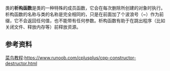 类的**析构函数**是类的一种特殊的成员函数，它会在每次删除所创建的对象时执行。析构函数的名称与类的名称是完全相同的，只是在前面加了个波浪号（~）作为前缀，它不会返回任何值，也不能带有任何参数。析构函数有助于在跳出程序（比如关闭文件、释放内存等）前释放资源。

## 参考资料
[菜鸟教程](https://www.runoob.com/cplusplus/cpp-constructor-destructor.html):https://www.runoob.com/cplusplus/cpp-constructor-destructor.html
